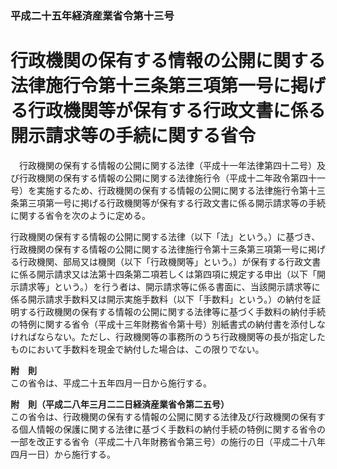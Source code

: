 ### 平成二十五年経済産業省令第十三号  
# 行政機関の保有する情報の公開に関する法律施行令第十三条第三項第一号に掲げる行政機関等が保有する行政文書に係る開示請求等の手続に関する省令  
　行政機関の保有する情報の公開に関する法律（平成十一年法律第四十二号）及び行政機関の保有する情報の公開に関する法律施行令（平成十二年政令第四十一号）を実施するため、行政機関の保有する情報の公開に関する法律施行令第十三条第三項第一号に掲げる行政機関等が保有する行政文書に係る開示請求等の手続に関する省令を次のように定める。  
  
行政機関の保有する情報の公開に関する法律（以下「法」という。）に基づき、行政機関の保有する情報の公開に関する法律施行令第十三条第三項第一号に掲げる行政機関、部局又は機関（以下「行政機関等」という。）が保有する行政文書に係る開示請求又は法第十四条第二項若しくは第四項に規定する申出（以下「開示請求等」という。）を行う者は、開示請求等に係る書面に、当該開示請求等に係る開示請求手数料又は開示実施手数料（以下「手数料」という。）の納付を証明する行政機関の保有する情報の公開に関する法律等に基づく手数料の納付手続の特例に関する省令（平成十三年財務省令第十号）別紙書式の納付書を添付しなければならない。ただし、行政機関等の事務所のうち行政機関等の長が指定したものにおいて手数料を現金で納付した場合は、この限りでない。  
  
**附　則**  
この省令は、平成二十五年四月一日から施行する。  
  
**附　則（平成二八年三月二二日経済産業省令第二五号）**  
この省令は、行政機関の保有する情報の公開に関する法律及び行政機関の保有する個人情報の保護に関する法律に基づく手数料の納付手続の特例に関する省令の一部を改正する省令（平成二十八年財務省令第三号）の施行の日（平成二十八年四月一日）から施行する。  
  
